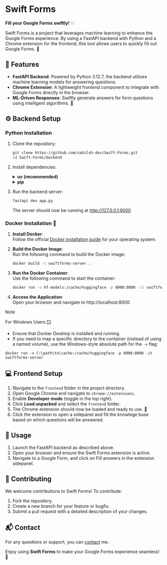 # Swift Forms

**Fill your Google Forms swiftly!** ✨

Swift Forms is a project that leverages machine learning to enhance the Google Forms experience. By using a FastAPI backend with Python and a Chrome extension for the frontend, this tool allows users to quickly fill out Google Forms. 📝

## 🌟 Features

- **FastAPI Backend**: Powered by Python 3.12.7, the backend utilizes machine learning models for answering questions.
- **Chrome Extension**: A lightweight frontend component to integrate with Google Forms directly in the browser.
- **ML-Driven Responses**: Swiftly generate answers for form questions using intelligent algorithms. 🤖

## ⚙️ Backend Setup

### Python Installation

1. Clone the repository:

   ```bash
   git clone https://github.com/sahilsh-dev/Swift-Forms.git
   cd Swift-Forms/backend
   ```

2. Install dependencies:

   <details>
   <summary><strong>uv (recommended)</strong></summary>

   You can install uv from [here](https://docs.astral.sh/uv/getting-started/installation/)

   ```bash
   uv sync

   source .venv/bin/activate  # For Unix/MacOS
   .venv\Scripts\activate   # For Windows
   ```

   </details>

   <details>
   <summary><strong>pip</strong></summary>
   Make sure you have python 3.12 installed      

   ```bash
   python3 -m venv .venv
   source .venv/bin/activate  # For Unix/MacOS
   .venv\Scripts\activate   # For Windows

   pip install -r requirements.txt
   ```
   
   </details>

3. Run the backend server:
   ```bash
   fastapi dev app.py
   ```
   The server should now be running at http://127.0.0.1:8000

### Docker Installation 🐳

1. **Install Docker**:  
   Follow the official [Docker installation guide](https://docs.docker.com/get-docker/) for your operating system.

2. **Build the Docker Image**:  
   Run the following command to build the Docker image:
   ```bash
   docker build -t swiftforms-server .
   ```

3. **Run the Docker Container**:  
   Use the following command to start the container:
   ```bash
   docker run -v hf-models:/cache/huggingface -p 8000:8000 -it swiftforms-server
   ```

4. **Access the Application**:  
   Open your browser and navigate to http://localhost:8000

> [!NOTE] 
> For Windows Users 🪟
> - Ensure that Docker Desktop is installed and running.
> - If you need to map a specific directory to the container (instead of using a named volume), use the Windows-style absolute path for the `-v` flag:
> ```
> docker run -v C:\path\to\cache:/cache/huggingface -p 8000:8000 -it swiftforms-server
> ```

## 💻 Frontend Setup

1. Navigate to the `frontend` folder in the project directory.
2. Open Google Chrome and navigate to `chrome://extensions`.
3. Enable **Developer mode** (toggle in the top right).
4. Click **Load unpacked** and select the `frontend` folder.
5. The Chrome extension should now be loaded and ready to use. 🎉
6. Click the extension to open a sidepanel and fill the knowlege base based on which questions will be answered.

## 📖 Usage

1. Launch the FastAPI backend as described above.
2. Open your browser and ensure the Swift Forms extension is active.
3. Navigate to a Google Form, and click on Fill answers in the extension sidepanel.

## 🤝 Contributing

We welcome contributions to Swift Forms! To contribute:

1. Fork the repository.
2. Create a new branch for your feature or bugfix.
3. Submit a pull request with a detailed description of your changes.

## 📬 Contact

For any questions or support, you can [contact](mailto:vlsharma713@gmail.com) me.

Enjoy using **Swift Forms** to make your Google Forms experience seamless! 🚀
